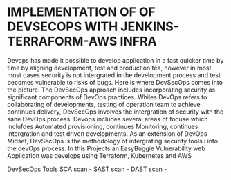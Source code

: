 
# IMPLEMENTATION OF OF DEVSECOPS WITH JENKINS-TERRAFORM-AWS INFRA

Devops has made it possible to develop application in a fast quicker time by time by aligning development, test and production tea, however in most most cases security is not intergrated in the development process and test becomes vulnerable to risks of bugs. Here is where DevSecOps comes into the picture. The DevSecOps approach includes incorporating security as significant components of DevOps practices. Whiles DevOps refers to collaborating of developments, testing of operation team to achieve continues delivery, DevSecOps involves the intergration of security with the sane DevOps process. Devops includes several areas of focuse which inclufdes Automated provisioning, continues Monitoring, continues intergration and test driven developments. As an extension of DevOps Midset, DevSecOps is the methodology of intergrating security tools i into the devOps process.
In this Projects an EasyBuggie Vulnerability web Application was develops using Terraform, Kubernetes and AWS




DevSecOps Tools 
      SCA scan -
      SAST scan -
      DAST scan -
      
